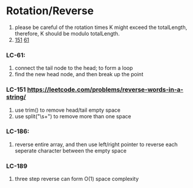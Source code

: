 # Rotation/Reverse
1. please be careful of the rotation times K might exceed the totalLength, therefore, K should be modulo totalLength.
2. [151](https://leetcode.com/problems/reverse-words-in-a-string/) [61](https://leetcode.com/problems/rotate-list/)

### LC-61: 
1. connect the tail node to the head; to form a loop
2. find the new head node, and then break up the point
### LC-151 <https://leetcode.com/problems/reverse-words-in-a-string/>
1. use trim() to remove head/tail empty space
2. use split("\\s+") to remove more than one space
### LC-186:
1. reverse entire array, and then use left/right pointer to reverse each seperate character between the empty space
### LC-189
1. three step reverse can form O(1) space complexity
